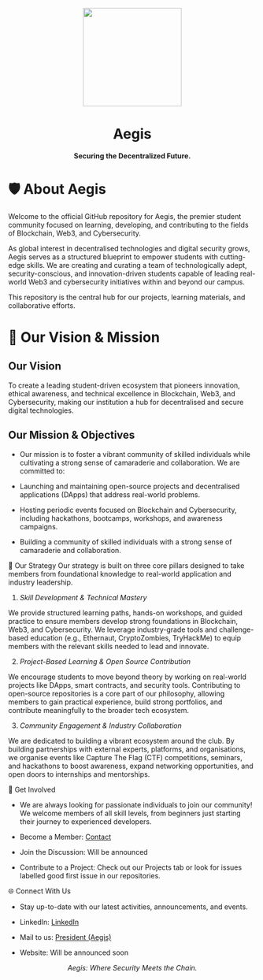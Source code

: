 <p align="center">
<img src="https://github.com/Programmers-Paradise/Aegis__Blockchain_Web3_and_Cybersecurity_Club-/blob/main/Assets/Blockchain%20and%20cysec%20logo%20png.png" width="200"/>

</p>

<h1 align="center">Aegis </h1>

<p align="center">
<strong>Securing the Decentralized Future.</strong>


# 🛡️ About Aegis
Welcome to the official GitHub repository for Aegis, the premier student community focused on learning, developing, and contributing to the fields of Blockchain, Web3, and Cybersecurity.

As global interest in decentralised technologies and digital security grows, Aegis serves as a structured blueprint to empower students with cutting-edge skills. We are creating and curating a team of technologically adept, security-conscious, and innovation-driven students capable of leading real-world Web3 and cybersecurity initiatives within and beyond our campus.

This repository is the central hub for our projects, learning materials, and collaborative efforts.

# 🎯 Our Vision & Mission
##  Our Vision
 To create a leading student-driven ecosystem that pioneers innovation, ethical awareness, and technical excellence in Blockchain, Web3, and Cybersecurity, making our institution a hub for decentralised and secure digital technologies.

## Our Mission & Objectives
* Our mission is to foster a vibrant community of skilled individuals while cultivating a strong sense of camaraderie and collaboration. We are committed to:

* Launching and maintaining open-source projects and decentralised applications (DApps) that address real-world problems.

* Hosting periodic events focused on Blockchain and Cybersecurity, including hackathons, bootcamps, workshops, and awareness campaigns.

* Building a community of skilled individuals with a strong sense of camaraderie and collaboration.

🚀 Our Strategy
Our strategy is built on three core pillars designed to take members from foundational knowledge to real-world application and industry leadership.

 1. _Skill Development & Technical Mastery_

    
We provide structured learning paths, hands-on workshops, and guided practice to ensure members develop strong foundations in Blockchain, Web3, and Cybersecurity. We leverage industry-grade tools and challenge-based education (e.g., Ethernaut, CryptoZombies, TryHackMe) to equip members with the relevant skills needed to lead and innovate.

 2. _Project-Based Learning & Open Source Contribution_

    
We encourage students to move beyond theory by working on real-world projects like DApps, smart contracts, and security tools. Contributing to open-source repositories is a core part of our philosophy, allowing members to gain practical experience, build strong portfolios, and contribute meaningfully to the broader tech ecosystem.

 3. _Community Engagement & Industry Collaboration_

    
We are dedicated to building a vibrant ecosystem around the club. By building partnerships with external experts, platforms, and organisations, we organise events like Capture The Flag (CTF) competitions, seminars, and hackathons to boost awareness, expand networking opportunities, and open doors to internships and mentorships.

🤝 Get Involved
* We are always looking for passionate individuals to join our community! We welcome members of all skill levels, from beginners just starting their journey to experienced developers.

* Become a Member: [Contact](mailto:president_blockchain_ppts@csvtu.ac.in)

* Join the Discussion: Will be announced 

* Contribute to a Project: Check out our Projects tab or look for issues labelled good first issue in our repositories.

🌐 Connect With Us
* Stay up-to-date with our latest activities, announcements, and events.

* LinkedIn: [LinkedIn](https://www.linkedin.com/company/programmers-paradise-csvtu/)
* Mail to us: [President (Aegis)](mailto:president_blockchain_ppts@csvtu.ac.in)

* Website: Will be announced soon 

<p align="center">
<em>Aegis: Where Security Meets the Chain.</em>
</p>
